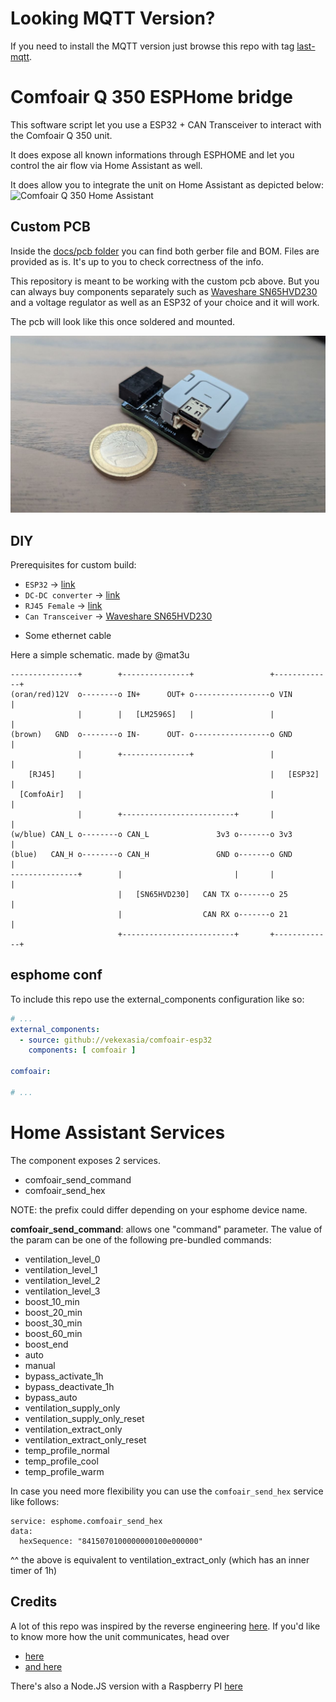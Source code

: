 # Looking MQTT Version?

If you need to install the MQTT version just browse this repo with tag [last-mqtt](https://github.com/vekexasia/comfoair-esp32/tree/last-mqtt).

# Comfoair Q 350 ESPHome bridge

This software script let you use a ESP32 + CAN Transceiver to interact with the Comfoair Q 350 unit.

It does expose all known informations through ESPHOME and let you control the air flow via Home Assistant as well.

It does allow you to integrate the unit on Home Assistant as depicted below:
![Comfoair Q 350 Home Assistant](docs/homeassistant.png?raw=true "Comfoair Q 350 Home Assistant")


## Custom PCB

Inside the [docs/pcb folder](docs/pcb) you can find both gerber file and BOM. Files are provided as is. It's up to you to check correctness of the info.

This repository is meant to be working with the custom pcb above. But you can always buy components separately such as [Waveshare SN65HVD230](https://www.banggood.com/Waveshare-SN65HVD230-CAN-Bus-Module-Communication-CAN-Bus-Transceiver-Development-Board-p-1693712.html?rmmds=myorder&cur_warehouse=CN) and a voltage regulator as well as an ESP32 of your choice and it will work.

The pcb will look like this once soldered and mounted.

![PCB](docs/pic.jpg?raw=true "Comfoair Q 350 3D Print")

## DIY

Prerequisites for custom build:

* `ESP32` -> [link](https://amzn.to/3pe0XVP)
* `DC-DC converter` -> [link](https://amzn.to/39ar22v)
* `RJ45 Female` -> [link](https://amzn.to/3sNx3tH)
* `Can Transceiver` -> [Waveshare SN65HVD230](https://www.banggood.com/Waveshare-SN65HVD230-CAN-Bus-Module-Communication-CAN-Bus-Transceiver-Development-Board-p-1693712.html?rmmds=myorder&cur_warehouse=CN)
+ Some ethernet cable


Here a simple schematic. made by @mat3u

```
---------------+        +---------------+                 +-------------+
(oran/red)12V  o--------o IN+      OUT+ o-----------------o VIN         |
               |        |   [LM2596S]   |                 |             |
(brown)   GND  o--------o IN-      OUT- o-----------------o GND         |
               |        +---------------+                 |             |
    [RJ45]     |                                          |   [ESP32]   |
  [ComfoAir]   |                                          |             |
               |        +-------------------------+       |             |
(w/blue) CAN_L o--------o CAN_L               3v3 o-------o 3v3         |
(blue)   CAN_H o--------o CAN_H               GND o-------o GND         |
---------------+        |                         |       |             |
                        |   [SN65HVD230]   CAN TX o-------o 25          |
                        |                  CAN RX o-------o 21          |
                        +-------------------------+       +-------------+
``````

## esphome conf

To include this repo use the external_components configuration like so:

```yaml
# ...
external_components:
  - source: github://vekexasia/comfoair-esp32
    components: [ comfoair ]

comfoair:

# ...
```


# Home Assistant Services

The component exposes 2 services. 

 - comfoair_send_command
 - comfoair_send_hex

NOTE: the prefix could differ depending on your esphome device name.

**comfoair_send_command**: allows one "command" parameter. The value of the param can be one of the following pre-bundled commands:

 - ventilation_level_0
 - ventilation_level_1
 - ventilation_level_2
 - ventilation_level_3
 - boost_10_min
 - boost_20_min
 - boost_30_min
 - boost_60_min
 - boost_end
 - auto
 - manual
 - bypass_activate_1h
 - bypass_deactivate_1h
 - bypass_auto
 - ventilation_supply_only
 - ventilation_supply_only_reset
 - ventilation_extract_only
 - ventilation_extract_only_reset
 - temp_profile_normal
 - temp_profile_cool
 - temp_profile_warm

In case you need more flexibility you can use the `comfoair_send_hex` service like follows:
```
service: esphome.comfoair_send_hex
data:
  hexSequence: "8415070100000000100e000000"
```
^^ the above is equivalent to ventilation_extract_only (which has an inner timer of 1h)


## Credits

A lot of this repo was inspired by the reverse engineering [here](https://github.com/marco-hoyer/zcan/issues/1).
If you'd like to know more how the unit communicates, head over

 * [here](https://github.com/michaelarnauts/comfoconnect/blob/master/PROTOCOL-RMI.md)
 * [and here](https://github.com/michaelarnauts/comfoconnect/blob/master/PROTOCOL-PDO.md)

There's also a Node.JS version with a Raspberry PI [here](https://github.com/vekexasia/comfoairq-mqtt)
